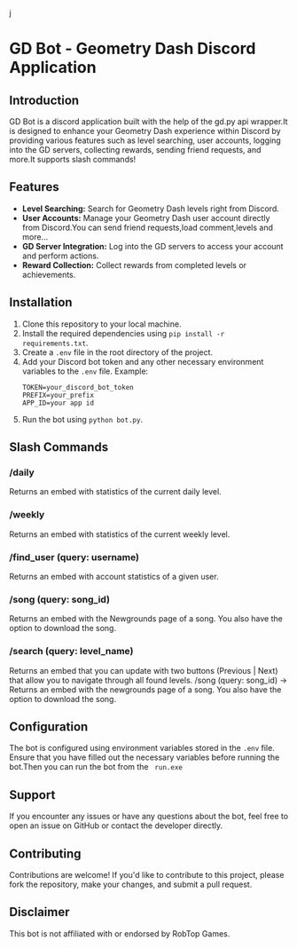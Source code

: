 j

# GD Bot - Geometry Dash Discord Application

## Introduction
GD Bot is a discord application built with the help of the gd.py api wrapper.It is designed to enhance your Geometry Dash experience within Discord by providing various features such as level searching, user accounts, logging into the GD servers, collecting rewards, sending friend requests, and more.It supports slash commands!

## Features
- **Level Searching:** Search for Geometry Dash levels right from Discord.
- **User Accounts:** Manage your Geometry Dash user account directly from Discord.You can send friend requests,load comment,levels and more...
- **GD Server Integration:** Log into the GD servers to access your account and perform actions.
- **Reward Collection:** Collect rewards from completed levels or achievements.

## Installation
1. Clone this repository to your local machine.
2. Install the required dependencies using `pip install -r requirements.txt`.
3. Create a `.env` file in the root directory of the project.
4. Add your Discord bot token and any other necessary environment variables to the `.env` file. Example:
   ```
   TOKEN=your_discord_bot_token
   PREFIX=your_prefix
   APP_ID=your app id
5. Run the bot using `python bot.py`.

## Slash Commands

### /daily
Returns an embed with statistics of the current daily level.

### /weekly
Returns an embed with statistics of the current weekly level.

### /find_user (query: username)
Returns an embed with account statistics of a given user.

### /song (query: song_id)
Returns an embed with the Newgrounds page of a song. You also have the option to download the song.

### /search (query: level_name)
Returns an embed that you can update with two buttons (Previous | Next) that allow you to navigate through all found levels.
/song (query: song_id) -> Returns an embed with the newgrounds page of a song. You also have the option to download the song.

## Configuration
The bot is configured using environment variables stored in the `.env` file. Ensure that you have filled out the necessary variables before running the bot.Then you can run the bot from the ` run.exe` 

## Support
If you encounter any issues or have any questions about the bot, feel free to open an issue on GitHub or contact the developer directly.

## Contributing
Contributions are welcome! If you'd like to contribute to this project, please fork the repository, make your changes, and submit a pull request.

## Disclaimer
This bot is not affiliated with or endorsed by RobTop Games.


